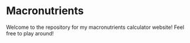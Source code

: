 # Macronutrients

Welcome to the repository for my macronutrients calculator website! Feel free to play around!
